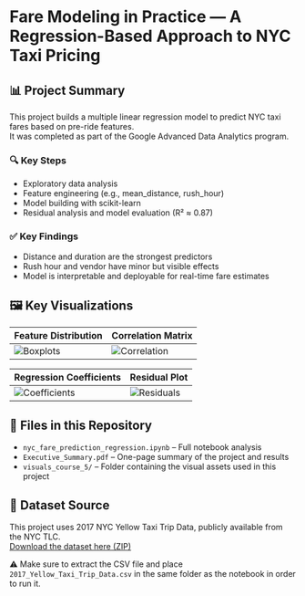 # Fare Modeling in Practice — A Regression-Based Approach to NYC Taxi Pricing

## 📊 Project Summary

This project builds a multiple linear regression model to predict NYC taxi fares based on pre-ride features.  
It was completed as part of the Google Advanced Data Analytics program.

### 🔍 Key Steps
- Exploratory data analysis
- Feature engineering (e.g., mean_distance, rush_hour)
- Model building with scikit-learn
- Residual analysis and model evaluation (R² ≈ 0.87)

### ✅ Key Findings
- Distance and duration are the strongest predictors
- Rush hour and vendor have minor but visible effects
- Model is interpretable and deployable for real-time fare estimates

## 🖼️ Key Visualizations

| Feature Distribution | Correlation Matrix |
|----------------------|--------------------|
| ![Boxplots](visuals_course_5/visual_boxplots.png) | ![Correlation](visuals_course_5/visual_correlation_matrix.png) |

| Regression Coefficients | Residual Plot |
|-------------------------|----------------|
| ![Coefficients](visuals_course_5/visual_coefficients.png) | ![Residuals](visuals_course_5/visual_residuals.png) |

## 📁 Files in this Repository

- `nyc_fare_prediction_regression.ipynb` – Full notebook analysis
- `Executive_Summary.pdf` – One-page summary of the project and results
- `visuals_course_5/` – Folder containing the visual assets used in this project

## 📂 Dataset Source

This project uses 2017 NYC Yellow Taxi Trip Data, publicly available from the NYC TLC.  
[Download the dataset here (ZIP)](https://www.nyc.gov/assets/tlc/downloads/pdf/trip_record_data_2017.zip)

⚠️ Make sure to extract the CSV file and place `2017_Yellow_Taxi_Trip_Data.csv` in the same folder as the notebook in order to run it.
